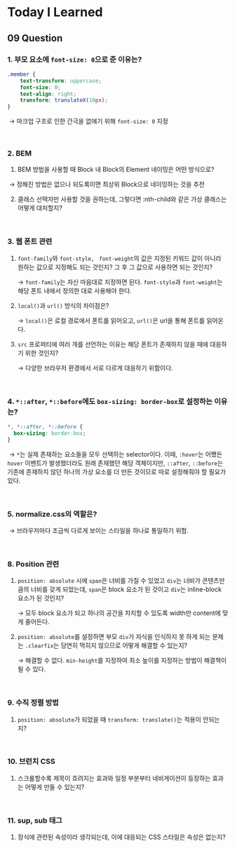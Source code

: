 # Today I Learned

## 09 Question

### 1. 부모 요소에 `font-size: 0`으로 준 이유는?

```css
.member {
    text-transform: uppercase;
    font-size: 0;
    text-align: right;
    transform: translateX(10px); 
}
```

​	→ 마크업 구조로 인한 간극을 없애기 위해 `font-size: 0` 지정

<br />

### 2. BEM

1. BEM 방법을 사용할 때 Block 내 Block의 Element 네이밍은 어떤 방식으로?

​	→ 정해진 방법은 없으나 되도록이면 최상위 Block으로 네이밍하는 것을 추천

2. 클래스 선택자만 사용할 것을 권하는데, 그렇다면 :nth-child와 같은 가상 클래스는 어떻게 대처할지?

<br />

### 3. 웹 폰트 관련

1. `font-family`와  `font-style, ` `font-weight`의 값은 지정된 키워드 값이 아니라 원하는 값으로 지정해도 되는 것인지? 그 후 그 값으로 사용하면 되는 것인지?

   → `font-family`는 자신 마음대로 지정하면 된다. `font-style`과 `font-weight`는 해당 폰트 내에서 정의한 대로 사용해야 한다.

2. `local()`과 `url()` 방식의 차이점은?

   → `local()`은 로컬 경로에서 폰트를 읽어오고, `url()`은 url을 통해 폰트를 읽어온다.

3. `src` 프로퍼티에 여러 개를 선언하는 이유는 해당 폰트가 존재하지 않을 때에 대응하기 위한 것인지?

   → 다양한 브라우저 환경에서 서로 다르게 대응하기 위함이다.

<br />

### 4. `*::after`, `*::before`에도 `box-sizing: border-box`로 설정하는 이유는?

```css
*, *::after, *::before {
  box-sizing: border-box;
}
```

​	→ `*`는 실제 존재하는 요소들을 모두 선택하는 selector이다. 이때, `:hover`는 어쨌든 `hover` 이벤트가 발생했더라도 원래 존재했던 해당 객체이지만, `::after`, `::before`는 기존에 존재하지 않던 하나의 가상 요소를 더 만든 것이므로 따로 설정해줘야 할 필요가 있다.

<br />

### 5. normalize.css의 역할은?

​	→ 브라우저마다 조금씩 다르게 보이는 스타일을 하나로 통일하기 위함.

<br />

### 8. Position 관련

1. `position: absolute` 시에 `span`은 너비를 가질 수 있었고 `div`는 너비가 콘텐츠만큼의 너비를 갖게 되었는데, `span`은 block 요소가 된 것이고 `div`는 inline-block 요소가 된 것인지? 

   → 모두 block 요소가 되고 하나의 공간을 차지할 수 있도록 width만 content에 맞게 줄어든다.

2. `position: absolute`를 설정하면 부모 `div`가 자식을 인식하지 못 하게 되는 문제는 `.clearfix`는 당연히 먹히지 않으므로 어떻게 해결할 수 있는지?

   → 해결할 수 없다. `min-height`를 지정하여 최소 높이를 지정하는 방법이 해결책이 될 수 있다.

<br />

### 9. 수직 정렬 방법

1. `position: absolute`가 되었을 때 `transform: translate()`는 적용이 안되는지?

<br />

### 10. 브런치 CSS

1. 스크롤할수록 제목이 흐려지는 효과와 일정 부분부터 네비게이션이 등장하는 효과는 어떻게 만들 수 있는지?

<br />

### 11. sup, sub 태그 

1. 장식에 관련된 속성이라 생각되는데, 이에 대응되는 CSS 스타일은 속성은 없는지?

